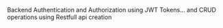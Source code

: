 Backend Authentication and Authorization using JWT Tokens...
and CRUD operations using Restfull api 
creation
